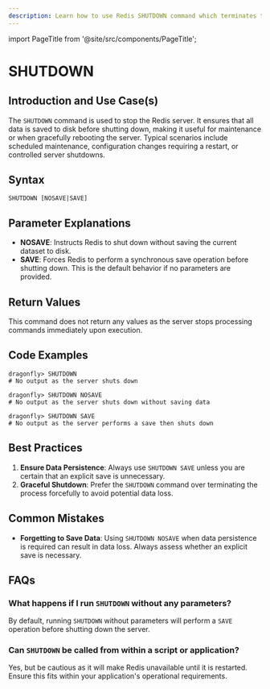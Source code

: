 ```yaml
---
description: Learn how to use Redis SHUTDOWN command which terminates the server securely.
---
```


import PageTitle from '@site/src/components/PageTitle';

# SHUTDOWN

<PageTitle title="Redis SHUTDOWN Explained (Better Than Official Docs)" />

## Introduction and Use Case(s)

The `SHUTDOWN` command is used to stop the Redis server. It ensures that all data is saved to disk before shutting down, making it useful for maintenance or when gracefully rebooting the server. Typical scenarios include scheduled maintenance, configuration changes requiring a restart, or controlled server shutdowns.

## Syntax

```cli
SHUTDOWN [NOSAVE|SAVE]
```

## Parameter Explanations

- **NOSAVE**: Instructs Redis to shut down without saving the current dataset to disk.
- **SAVE**: Forces Redis to perform a synchronous save operation before shutting down. This is the default behavior if no parameters are provided.

## Return Values

This command does not return any values as the server stops processing commands immediately upon execution.

## Code Examples

```cli
dragonfly> SHUTDOWN
# No output as the server shuts down

dragonfly> SHUTDOWN NOSAVE
# No output as the server shuts down without saving data

dragonfly> SHUTDOWN SAVE
# No output as the server performs a save then shuts down
```

## Best Practices

1. **Ensure Data Persistence**: Always use `SHUTDOWN SAVE` unless you are certain that an explicit save is unnecessary.
2. **Graceful Shutdown**: Prefer the `SHUTDOWN` command over terminating the process forcefully to avoid potential data loss.

## Common Mistakes

- **Forgetting to Save Data**: Using `SHUTDOWN NOSAVE` when data persistence is required can result in data loss. Always assess whether an explicit save is necessary.

## FAQs

### What happens if I run `SHUTDOWN` without any parameters?

By default, running `SHUTDOWN` without parameters will perform a `SAVE` operation before shutting down the server.

### Can `SHUTDOWN` be called from within a script or application?

Yes, but be cautious as it will make Redis unavailable until it is restarted. Ensure this fits within your application's operational requirements.
